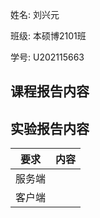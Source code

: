 姓名: 刘兴元

班级: 本硕博2101班

学号: U202115663

## 课程报告内容



## 实验报告内容

| 要求  | 内容      |
| --- | ------- |
| 服务端 |   |
| 客户端 |      |